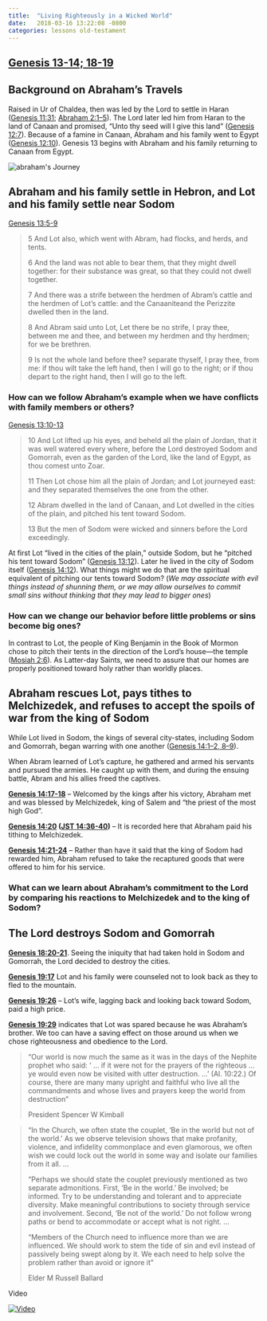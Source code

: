```yaml
---
title:  "Living Righteously in a Wicked World"
date:   2018-03-16 13:22:08 -0800
categories: lessons old-testament
---
```


## [Genesis 13-14; 18-19](https://www.lds.org/scriptures/ot/gen/13?lang=eng)

## Background on Abraham’s Travels
Raised in Ur of Chaldea, then was led by the Lord to settle in Haran ([Genesis 11:31](https://www.lds.org/scriptures/ot/gen/11.31?lang=eng#31); [Abraham 2:1–5](https://www.lds.org/scriptures/pgp/abr/2.1-5?lang=eng#1)). The Lord later led him from Haran to the land of Canaan and promised, “Unto thy seed will I give this land” ([Genesis 12:7]((https://www.lds.org/scriptures/ot/gen/12.7?lang=eng#7))). Because of a famine in Canaan, Abraham and his family went to Egypt ([Genesis 12:10](https://www.lds.org/scriptures/ot/gen/12.10?lang=eng#10)). Genesis 13 begins with Abraham and his family returning to Canaan from Egypt.

![abraham's Journey](https://user-images.githubusercontent.com/5561057/37562483-a1f91eb6-2a26-11e8-93da-2b0d42b35fc1.png)

## Abraham and his family settle in Hebron, and Lot and his family settle near Sodom
[Genesis 13:5-9](https://www.lds.org/scriptures/ot/gen/13.5-9?lang=eng#5)

> 5 And Lot also, which went with Abram, had flocks, and herds, and tents.
>
> 6 And the land was not able to bear them, that they might dwell together: for their substance was great, so that they could not dwell together.
>
> 7 And there was a strife between the herdmen of Abram’s cattle and the herdmen of Lot’s cattle: and the Canaaniteand the Perizzite dwelled then in the land.
>
> 8 And Abram said unto Lot, Let there be no strife, I pray thee, between me and thee, and between my herdmen and thy herdmen; for we be brethren.
>
> 9 Is not the whole land before thee? separate thyself, I pray thee, from me: if thou wilt take the left hand, then I will go to the right; or if thou depart to the right hand, then I will go to the left.

### How can we follow Abraham’s example when we have conflicts with family members or others?

[Genesis 13:10-13](https://www.lds.org/scriptures/ot/gen/13.10-13?lang=eng#10)

> 10 And Lot lifted up his eyes, and beheld all the plain of Jordan, that it was well watered every where, before the Lord destroyed Sodom and Gomorrah, even as the garden of the Lord, like the land of Egypt, as thou comest unto Zoar.
>
> 11 Then Lot chose him all the plain of Jordan; and Lot journeyed east: and they separated themselves the one from the other.
> 
> 12 Abram dwelled in the land of Canaan, and Lot dwelled in the cities of the plain, and pitched his tent toward Sodom.
>
> 13 But the men of Sodom were wicked and sinners before the Lord exceedingly.

At first Lot “lived in the cities of the plain,” outside Sodom, but he “pitched his tent toward Sodom” ([Genesis 13:12](https://www.lds.org/scriptures/ot/gen/13.12?lang=eng#12)). Later he lived in the city of Sodom itself ([Genesis 14:12](https://www.lds.org/scriptures/ot/gen/14.12?lang=eng#12)). What things might we do that are the spiritual equivalent of pitching our tents toward Sodom? (*We may associate with evil things instead of shunning them, or we may allow ourselves to commit small sins without thinking that they may lead to bigger ones*) 

### How can we change our behavior before little problems or sins become big ones?

In contrast to Lot, the people of King Benjamin in the Book of Mormon chose to pitch their tents in the direction of the Lord’s house—the temple ([Mosiah 2:6](https://www.lds.org/scriptures/bofm/mosiah/2.6?lang=eng#6)). As Latter-day Saints, we need to assure that our homes are properly positioned toward holy rather than worldly places.

## Abraham rescues Lot, pays tithes to Melchizedek, and refuses to accept the spoils of war from the king of Sodom

While Lot lived in Sodom, the kings of several city-states, including Sodom and Gomorrah, began warring with one another ([Genesis 14:1–2, 8–9](https://www.lds.org/scriptures/ot/gen/14.1-2%2C8-9?lang=eng#1)). 

When Abram learned of Lot’s capture, he gathered and armed his servants and pursued the armies. He caught up with them, and during the ensuing battle, Abram and his allies freed the captives.

**[Genesis 14:17-18](https://www.lds.org/scriptures/ot/gen/14.17-18?lang=eng#17)** – Welcomed by the kings after his victory, Abraham met and was blessed by Melchizedek, king of Salem and “the priest of the most high God”.

**[Genesis 14:20](https://www.lds.org/scriptures/ot/gen/14.20?lang=eng#20) ([JST 14:36-40](https://www.lds.org/scriptures/jst/jst-gen/14.36-40?lang=eng#36))** – It is recorded here that Abraham paid his tithing to Melchizedek.

**[Genesis 14:21-24](https://www.lds.org/scriptures/ot/gen/14.21-24?lang=eng#21)** – Rather than have it said that the king of Sodom had rewarded him, Abraham refused to take the recaptured goods that were offered to him for his service.

### What can we learn about Abraham’s commitment to the Lord by comparing his reactions to Melchizedek and to the king of Sodom?

## The Lord destroys Sodom and Gomorrah
**[Genesis 18:20-21](https://www.lds.org/scriptures/ot/gen/18.20-21?lang=eng#20)**. Seeing the iniquity that had taken hold in Sodom and Gomorrah, the Lord decided to destroy the cities.

**[Genesis 19:17](https://www.lds.org/scriptures/ot/gen/19.17?lang=eng#17)** Lot and his family were counseled not to look back as they to fled to the mountain. 

**[Genesis 19:26](https://www.lds.org/scriptures/ot/gen/19.26?lang=eng#26)** – Lot’s wife, lagging back and looking back toward Sodom, paid a high price. 

**[Genesis 19:29](https://www.lds.org/scriptures/ot/gen/19.29?lang=eng#29)** indicates that Lot was spared because he was Abraham’s brother. We too can have a saving effect on those around us when we chose righteousness and obedience to the Lord.

> “Our world is now much the same as it was in the days of the Nephite prophet who said: ‘ … if it were not for the prayers of the righteous … ye would even now be visited with utter destruction. …’ (Al. 10:22.) Of course, there are many many upright and faithful who live all the commandments and whose lives and prayers keep the world from destruction” 
>
> President Spencer W Kimball

>“In the Church, we often state the couplet, ‘Be in the world but not of the world.’ As we observe television shows that make profanity, violence, and infidelity commonplace and even glamorous, we often wish we could lock out the world in some way and isolate our families from it all. …
> 
> “Perhaps we should state the couplet previously mentioned as two separate admonitions. First, ‘Be in the world.’ Be involved; be informed. Try to be understanding and tolerant and to appreciate diversity. Make meaningful contributions to society through service and involvement. Second, ‘Be not of the world.’ Do not follow wrong paths or bend to accommodate or accept what is not right. …
> 
>“Members of the Church need to influence more than we are influenced. We should work to stem the tide of sin and evil instead of passively being swept along by it. We each need to help solve the problem rather than avoid or ignore it”
>
> Elder M Russell Ballard

Video

[![Video](https://lh5.googleusercontent.com/gSo4VJqMVJU29s2SEzjhMJr3vp1IG8glpW1HoLfvX9stTIrLlnr-TWPj33_UV0hM1VhVQOlM-QhODV9H194V=w1920-h1080-n-k)](https://drive.google.com/file/d/1wTt7rBHHsF_WQTQbt_vU6nNZ9KodkYCI/view "M Russell Ballard")
